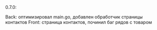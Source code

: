 
0.7.0:

Back: оптимизировал main.go, добавлен обработчик страницы контактов 
Front: страница контактов, починил баг рядов с товаром
